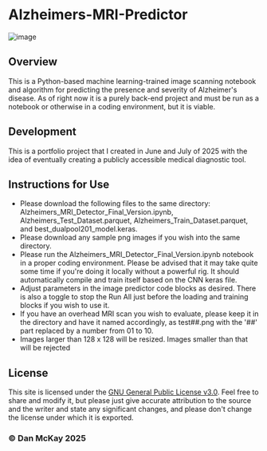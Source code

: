 # Alzheimers-MRI-Predictor

![image](https://img.shields.io/badge/License-GNU_GPL_v3.0-slateblue.svg)

## Overview

This is a Python-based machine learning-trained image scanning notebook and algorithm for predicting the presence and severity of Alzheimer's disease. As of right now it is a purely back-end project and must be run as a notebook or otherwise in a coding environment, but it is viable.

## Development

This is a portfolio project that I created in June and July of 2025 with the idea of eventually creating a publicly accessible medical diagnostic tool.

## Instructions for Use
* Please download the following files to the same directory: Alzheimers_MRI_Detector_Final_Version.ipynb, Alzheimers_Test_Dataset.parquet, Alzheimers_Train_Dataset.parquet, and best_dualpool201_model.keras.
* Please download any sample png images if you wish into the same directory.
* Please run the Alzheimers_MRI_Detector_Final_Version.ipynb notebook in a proper coding environment. Please be advised that it may take quite some time if you're doing it locally without a powerful rig. It should automatically compile and train itself based on the CNN keras file.
* Adjust parameters in the image predictor code blocks as desired. There is also a toggle to stop the Run All just before the loading and training blocks if you wish to use it.
* If you have an overhead MRI scan you wish to evaluate, please keep it in the directory and have it named accordingly, as test##.png with the '##' part replaced by a number from 01 to 10.
* Images larger than 128 x 128 will be resized. Images smaller than that will be rejected


## License
This site is licensed under the [GNU General Public License v3.0](https://choosealicense.com/licenses/gpl-3.0/). Feel free to share and modify it, but please just give accurate attribution to the source and the writer and state any significant changes, and please don't change the license under which it is exported.

### © Dan McKay 2025

